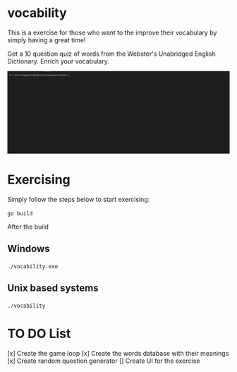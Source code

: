 # vocability
This is a exercise for those who want to the improve their vocabulary by simply having a great time!

Get a 10 question quiz of words from the Webster's Unabridged English Dictionary. Enrich your vocabulary.

![](demo.gif)

# Exercising

Simply follow the steps below to start exercising:

`go build`

After the build
## Windows

`./vocability.exe`

## Unix based systems

`./vocability`

# TO DO List
[x] Create the game loop
[x] Create the words database with their meanings
[x] Create random question generator
[] Create UI for the exercise